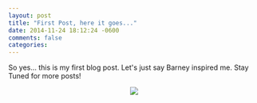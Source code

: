 ```yaml
---
layout: post
title: "First Post, here it goes..."
date: 2014-11-24 18:12:24 -0600
comments: false
categories: 
---
```



So yes... this is my first blog post. Let's just say Barney inspired me. Stay Tuned for more posts!

<center><img src="https://lh4.googleusercontent.com/-6PTDTlEiQto/AAAAAAAAAAI/AAAAAAAAABI/xz-zqfhl7sA/photo.jpg"></center>

